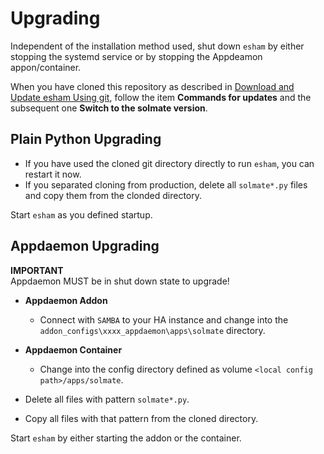 # Upgrading

Independent of the installation method used, shut down `esham` by either stopping the systemd
service or by stopping the Appdeamon appon/container.

When you have cloned this repository as described in
[Download and Update esham Using git](./download-with-git.md), follow the item
**Commands for updates** and the subsequent one **Switch to the solmate version**.

## Plain Python Upgrading

* If you have used the cloned git directory directly to run `esham`, you can restart it now.
* If you separated cloning from production, delete all `solmate*.py` files and copy them from
  the clonded directory.

Start `esham` as you defined startup.

## Appdaemon Upgrading

**IMPORTANT**\
Appdaemon MUST be in shut down state to upgrade!

* **Appdaemon Addon**
  * Connect with `SAMBA` to your HA instance and change into the
    `addon_configs\xxxx_appdaemon\apps\solmate` directory.

* **Appdaemon Container**
  * Change into the config directory defined as volume
    `<local config path>/apps/solmate`.

* Delete all files with pattern `solmate*.py`.
* Copy all files with that pattern from the cloned directory.

Start `esham` by either starting the addon or the container.

